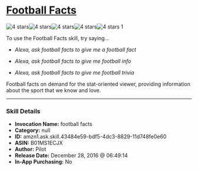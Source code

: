# [Football Facts](http://alexa.amazon.com/#skills/amzn1.ask.skill.43484e59-bdf5-4dc3-8829-11d748fe0e60)
![4 stars](../../images/ic_star_black_18dp_1x.png)![4 stars](../../images/ic_star_black_18dp_1x.png)![4 stars](../../images/ic_star_black_18dp_1x.png)![4 stars](../../images/ic_star_black_18dp_1x.png)![4 stars](../../images/ic_star_border_black_18dp_1x.png) 1

To use the Football Facts skill, try saying...

* *Alexa, ask football facts to give me a football fact*

* *Alexa, ask football facts to give me football info*

* *Alexa, ask football facts to give me football trivia*

Football facts on demand for the stat-oriented viewer, providing information about the sport that we know and love.

***

### Skill Details

* **Invocation Name:** football facts
* **Category:** null
* **ID:** amzn1.ask.skill.43484e59-bdf5-4dc3-8829-11d748fe0e60
* **ASIN:** B01MS1ECJX
* **Author:** Pilot
* **Release Date:** December 28, 2016 @ 06:49:14
* **In-App Purchasing:** No
